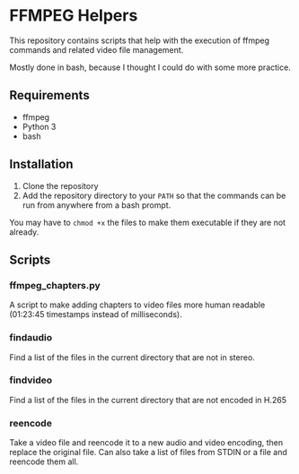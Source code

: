 # FFMPEG Helpers

This repository contains scripts that help with the execution of ffmpeg commands and related video file management.

Mostly done in bash, because I thought I could do with some more practice.

## Requirements

* ffmpeg
* Python 3
* bash

## Installation

1. Clone the repository
2. Add the repository directory to your `PATH` so that the commands can be run from anywhere from a bash prompt.

You may have to `chmod +x` the files to make them executable if they are not already.

## Scripts

### ffmpeg_chapters.py

A script to make adding chapters to video files more human readable (01:23:45 timestamps instead of milliseconds).

### findaudio

Find a list of the files in the current directory that are not in stereo.

### findvideo

Find a list of the files in the current directory that are not encoded in H.265

### reencode

Take a video file and reencode it to a new audio and video encoding, then replace the original file.
Can also take a list of files from STDIN or a file and reencode them all.
